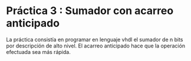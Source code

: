 # Práctica 3 : Sumador con acarreo anticipado
La práctica consistía en programar en lenguaje vhdl el sumador de n bits 
por descripción de alto nivel. El acarreo anticipado hace que la operación 
efectuada sea más rápida.
